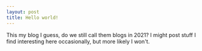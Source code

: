 ```yaml
---
layout: post
title: Hello world!
---
```


This my blog I guess, do we still call them blogs in 2021? I might post stuff I find interesting here occasionally, but more likely I won't.
